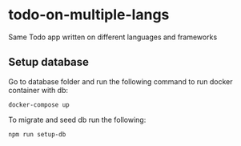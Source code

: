# todo-on-multiple-langs
Same Todo app written on different languages and frameworks

## Setup database

Go to database folder and run the following command to run docker container with db:

```
docker-compose up
```

To migrate and seed db run the following:

```
npm run setup-db
```
